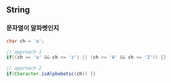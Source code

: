 ## String
### 문자열이 알파벳인지
```java
char ch = 'a';

// approach 1
if((ch >= 'a' && ch <= 'z') || (ch >= 'A' && ch <= 'Z')) {}

// approach 2
if(Character.isAlphabetic(ch)) {}
```
